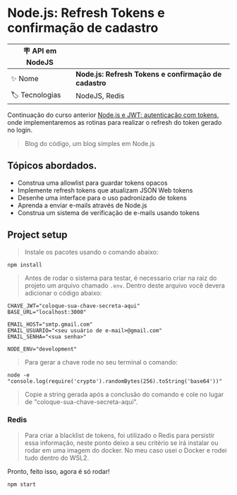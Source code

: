 # Node.js: Refresh Tokens e confirmação de cadastro

| :placard: API em NodeJS |     |
| -------------  | --- |
| :sparkles: Nome        | **Node.js: Refresh Tokens e confirmação de cadastro**
| :label: Tecnologias | NodeJS, Redis

Continuação do curso anterior [Node.js e JWT: autenticação com tokens](https://github.com/celiorscosta/alura-node-jwt-autenticacao-token), onde implementaremos as rotinas para realizar o refresh do token gerado no login.

> Blog do código, um blog simples em Node.js

## Tópicos abordados.

- Construa uma allowlist para guardar tokens opacos
- Implemente refresh tokens que atualizam JSON Web tokens
- Desenhe uma interface para o uso padronizado de tokens
- Aprenda a enviar e-mails através de Node.js
- Construa um sistema de verificação de e-mails usando tokens

## Project setup

> Instale os pacotes usando o comando abaixo:
```
npm install
```

> Antes de rodar o sistema para testar, é necessario criar na raiz do projeto um arquivo chamado `.env`.
> Dentro deste arquivo você devera adicionar o código abaixo:

```
CHAVE_JWT="coloque-sua-chave-secreta-aqui"
BASE_URL="localhost:3000"

EMAIL_HOST="smtp.gmail.com"
EMAIL_USUARIO="<seu usuário de e-mail>@gmail.com"
EMAIL_SENHA="<sua senha>"

NODE_ENV="development"
```

> Para gerar a chave rode no seu terminal o comando:

```
node -e "console.log(require('crypto').randomBytes(256).toString('base64'))"
```

> Copie a string gerada após a conclusão do comando e cole no lugar de "coloque-sua-chave-secreta-aqui".

### Redis

> Para criar a blacklist de tokens, foi utilizado o Redis para persistir essa informação, neste ponto deixo a seu critério se irá instalar ou rodar em uma imagem do docker.
> No meu caso usei o Docker e rodei tudo dentro do WSL2.

Pronto, feito isso, agora é só rodar!
```
npm start
```
